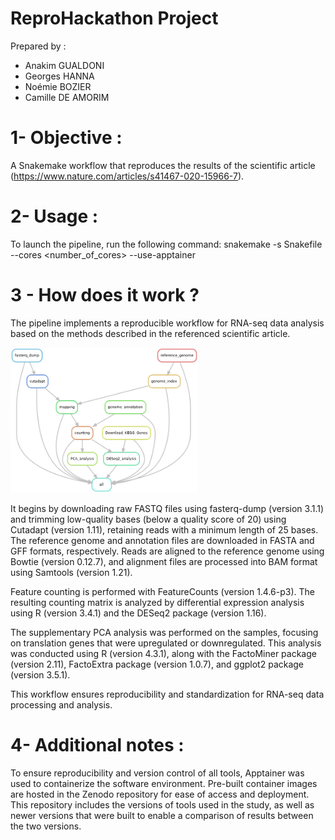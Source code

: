 # ReproHackathon Project

Prepared by : 
- Anakim GUALDONI
- Georges HANNA
- Noémie BOZIER
- Camille DE AMORIM

# 1- Objective :
A Snakemake workflow that reproduces the results of the scientific article (https://www.nature.com/articles/s41467-020-15966-7).

# 2- Usage :
To launch the pipeline, run the following command:
snakemake -s Snakefile --cores <number_of_cores> --use-apptainer

# 3 - How does it work ?
The pipeline implements a reproducible workflow for RNA-seq data analysis based on the methods described in the referenced scientific article.

<img src="Workflow_Diagram/rulegraph.png" alt="Workflow Diagram" width="300">

It begins by downloading raw FASTQ files using fasterq-dump (version 3.1.1) and trimming low-quality bases (below a quality score of 20) using Cutadapt (version 1.11), retaining reads with a minimum length of 25 bases. The reference genome and annotation files are downloaded in FASTA and GFF formats, respectively. 
Reads are aligned to the reference genome using Bowtie (version 0.12.7), and alignment files are processed into BAM format using Samtools (version 1.21). 

Feature counting is performed with FeatureCounts (version 1.4.6-p3). The resulting counting matrix is analyzed by differential expression analysis using R (version 3.4.1) and the DESeq2 package (version 1.16). 

The supplementary PCA analysis was performed on the samples, focusing on translation genes that were upregulated or downregulated. 
This analysis was conducted using R (version 4.3.1), along with the FactoMiner package (version 2.11), FactoExtra package (version 1.0.7), and ggplot2 package (version 3.5.1).

This workflow ensures reproducibility and standardization for RNA-seq data processing and analysis.

# 4- Additional notes :
To ensure reproducibility and version control of all tools, Apptainer was used to containerize the software environment. Pre-built container images are hosted in the Zenodo repository for ease of access and deployment. 
This repository includes the versions of tools used in the study, as well as newer versions that were built to enable a comparison of results between the two versions.
